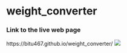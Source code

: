 # weight_converter
<h3>Link to the live web page</h3>
https://bitu467.github.io/weight_converter/
<img src="https://user-images.githubusercontent.com/58788048/175646578-be3c6dbf-7c0a-47b5-9041-e0df170f5aa4.png"/>

